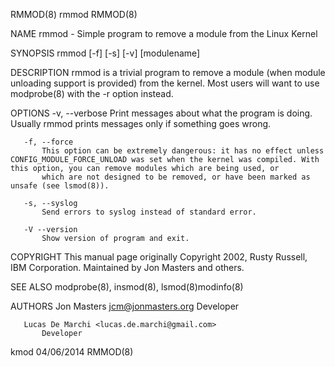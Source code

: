 RMMOD(8)                                                                                            rmmod                                                                                            RMMOD(8)



NAME
       rmmod - Simple program to remove a module from the Linux Kernel

SYNOPSIS
       rmmod [-f] [-s] [-v] [modulename]

DESCRIPTION
       rmmod is a trivial program to remove a module (when module unloading support is provided) from the kernel. Most users will want to use modprobe(8) with the -r option instead.

OPTIONS
       -v, --verbose
           Print messages about what the program is doing. Usually rmmod prints messages only if something goes wrong.

       -f, --force
           This option can be extremely dangerous: it has no effect unless CONFIG_MODULE_FORCE_UNLOAD was set when the kernel was compiled. With this option, you can remove modules which are being used, or
           which are not designed to be removed, or have been marked as unsafe (see lsmod(8)).

       -s, --syslog
           Send errors to syslog instead of standard error.

       -V --version
           Show version of program and exit.

COPYRIGHT
       This manual page originally Copyright 2002, Rusty Russell, IBM Corporation. Maintained by Jon Masters and others.

SEE ALSO
       modprobe(8), insmod(8), lsmod(8)modinfo(8)

AUTHORS
       Jon Masters <jcm@jonmasters.org>
           Developer

       Lucas De Marchi <lucas.de.marchi@gmail.com>
           Developer



kmod                                                                                              04/06/2014                                                                                         RMMOD(8)
